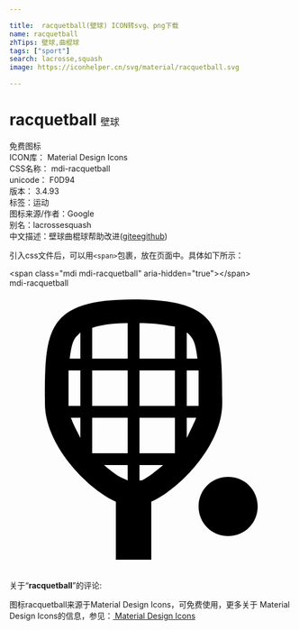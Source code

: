 ```yaml
---

title:  racquetball(壁球) ICON转svg、png下载
name: racquetball
zhTips: 壁球,曲棍球
tags: ["sport"]
search: lacrosse,squash
image: https://iconhelper.cn/svg/material/racquetball.svg

---
```


# racquetball  <small style="font-size: 60%;font-weight: 100">壁球</small>


<div class="detail-page">
<p>
<span><span class="badge-success badge">免费图标</span> </span>
<br/>
<span>
ICON库：
<span class="badge-secondary badge">Material Design Icons</span> 
</span>
<br/>
<span>
CSS名称：
<span class="badge-secondary badge">mdi-racquetball</span> 
</span>
<br/>
<span>
unicode：
<span class="badge-secondary badge">F0D94</span> 
<copy-btn content='F0D94' btn-title=""></copy-btn>
<copy-btn :content='String.fromCodePoint(parseInt("F0D94", 16))' btn-title="复制U"></copy-btn>
</span>
<br/>
<span>
版本：
<span class="badge-secondary badge">3.4.93</span> 
</span><br/><span>标签：<span class="badge-light badge"><router-link to="/tags/sport.html">运动</router-link></span></span>
<br/>
<span>图标来源/作者：<span class="badge-light badge">Google</span></span> 
<br/>
<span>别名：<span class="badge-light badge">lacrosse</span><span class="badge-light badge">squash</span></span><br/><span class="zh-detail">中文描述：<span class="badge-primary badge">壁球</span><span class="badge-primary badge">曲棍球</span><span class="help-link"><span>帮助改进</span>(<a href="https://gitee.com/liuwave/icon-helper/edit/master/json/material/racquetball.json" target="_blank" rel="noopener noreferrer">gitee</a><a href="https://github.com/liuwave/icon-helper/edit/master/json/material/racquetball.json" target="_blank" rel="noopener noreferrer">github</a></span>)</span><br/>
</p>
</div>
<div class="alert alert-dark">
  <i class="mdi mdi-racquetball mdi-48px"></i>
  <i class="mdi mdi-racquetball mdi-36px"></i>
  <i class="mdi mdi-racquetball mdi-24px"></i>
  <i class="mdi mdi-racquetball mdi-18px"></i>
</div>
<div>
  <p>引入css文件后，可以用<code>&lt;span&gt;</code>包裹，放在页面中。具体如下所示：    
  </p>
  <div class="alert alert-primary" style="font-size: 14px">
    &lt;span class="mdi mdi-racquetball" aria-hidden="true"&gt;&lt;/span&gt;
    <copy-btn content='<span class="mdi mdi-racquetball" aria-hidden="true"></span>'></copy-btn>
  </div>
  <div class="alert alert-secondary">
    <i class="mdi mdi-racquetball"
    style="font-size: 24px"
    aria-hidden="true"></i> mdi-racquetball
    <copy-btn content="mdi-racquetball" btn-title="复制图标名称"></copy-btn>
  </div>
</div>
<div id="svg" class="svg-wrap">
<svg xmlns="http://www.w3.org/2000/svg" viewBox="0 0 24 24"><path d="M18.5,16C19.9,16 21,17.1 21,18.5C21,19.9 19.9,21 18.5,21C17.1,21 16,19.9 16,18.5C16,17.1 17.1,16 18.5,16M10.5,1C3,1 3,3.7 3,9.8C3,13.2 6.4,16.9 9,18.1V23H12V18.1C14.6,16.9 18,13.2 18,9.8C18,3.6 18,1 10.5,1M15.4,4.2C15.7,4.6 15.8,5.2 15.9,6H15V3.8C15.2,3.9 15.3,4.1 15.4,4.2M16,9.8C16,9.9 16,10 16,10H15V7H16C16,7.8 16,8.7 16,9.8M14,14H11V11H14V14M7,14V11H10V14H7M5,9.8C5,8.8 5,7.9 5,7H6V10H5C5,9.9 5,9.8 5,9.8M7,7H10V10H7V7M11,3C12.4,3 13.4,3.2 14,3.3V6H11V3M10,6H7V3.4C7.6,3.2 8.6,3 10,3V6M11,10V7H14V10H11M6,3.8V6H5.1C5.2,5.2 5.3,4.6 5.6,4.2C5.7,4.1 5.8,4 6,3.8M5.2,11H6V12.7C5.7,12.1 5.4,11.6 5.2,11M8,15H10V16.3L9.8,16.2C9.2,16 8.6,15.5 8,15M11.2,16.3H11V15H13C12.4,15.5 11.8,16 11.2,16.3M15,12.7V11H15.8C15.6,11.5 15.3,12.1 15,12.7Z" /></svg>
</div>
<detail full-name='mdi-racquetball'></detail>
<div class="icon-detail__container">
<p>关于“<b>racquetball</b>”的评论:</p>
</div>
<Vssue title="关于“racquetball”的评论" />    
<div><p>图标racquetball来源于Material Design Icons，可免费使用，更多关于 Material Design Icons的信息，参见：<a target="_blank" href="https://iconhelper.cn/material.html"> Material Design Icons</a>
</p></div>

